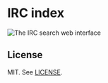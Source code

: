 # IRC index

![The IRC search web interface](http://fnordig.de/talks/2017/nardoz/media/search-frontend.png)

## License

MIT. See [LICENSE](LICENSE).
